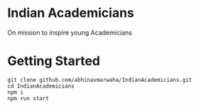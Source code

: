 # Indian Academicians

On mission to inspire young Academicians

# Getting Started

```
git clone github.com/abhinavmarwaha/IndianAcademicians.git
cd IndianAcademicians
npm i
npm run start
```
